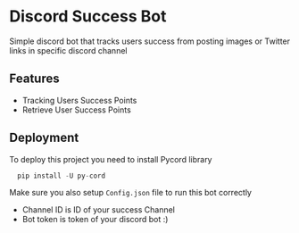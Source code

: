 
# Discord Success Bot

Simple discord bot that tracks users success from posting images or Twitter links in specific discord channel


## Features

- Tracking Users Success Points
- Retrieve User Success Points


## Deployment

To deploy this project you need to install Pycord library

```python
  pip install -U py-cord
```

Make sure you also setup `Config.json` file to run this bot correctly

- Channel ID is ID of your success Channel
- Bot token is token of your discord bot :) 
